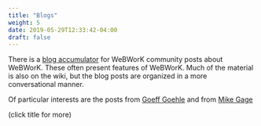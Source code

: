 ```yaml
---
title: "Blogs"
weight: 5
date: 2019-05-29T12:33:42-04:00
draft: false
---
```


There is a [blog accumulator](http://webwork.maa.org/planet) for WeBWorK community posts about WeBWorK.
These often present features of WeBWorK.  Much of the material is also on the wiki, but the blog posts are organized in a more conversational manner. 

Of particular interests are the posts from [Goeff Goehle](http://webworkgoehle.blogspot.com/)  and from [Mike Gage](http://michaelgage.blogspot.com/)

(click title for more)
<!--more-->